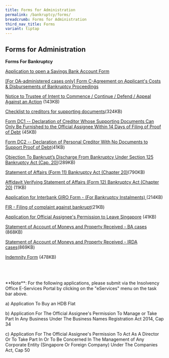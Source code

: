 ```yaml
---
title: Forms for Administration
permalink: /bankruptcy/forms/
breadcrumb: Forms for Administration
third_nav_title: Forms
variant: tiptap
---
```

<h2>Forms for Administration</h2>
<p><strong>Forms For Bankruptcy</strong>
</p>
<p><a href="https://go.gov.sg/savingsbankapplicationform" rel="noopener noreferrer nofollow" target="_blank">Application to open a Savings Bank Account Form</a>
</p>
<p><a href="https://go.gov.sg/formc-applicant-costs-disbursements" rel="noopener nofollow" target="_blank">[For OA-administered cases only] Form C-Agreement on Applicant's Costs &amp; Disbursements of Bankruptcy Proceedings</a>
</p>
<p><a href="/files/Forms/NOTICETOTRUSTEEOFINTENTIONFORCOURTACTION.pdf" rel="noopener noreferrer nofollow" target="_blank">Notice to Trustee of Intent to Commence / Continue / Defend / Appeal Against an Action</a> (143KB)</p>
<p><a href="/files/ChecklisttoCreditorsforSupportingDocuments_revisedversion20062018.pdf" rel="noopener noreferrer nofollow" target="_blank">Checklist to creditors for supporting documents</a>(324KB)</p>
<p><a href="/files/FormDC1DRS.pdf" rel="noopener noreferrer nofollow" target="_blank">Form DC1 -- Declaration of Creditor Whose Supporting Documents Can Only Be Furnished to the Official Assignee Within 14 Days of Filing of Proof of Debt</a> (45KB)</p>
<p><a href="/files/FormDC2DRS.pdf" rel="noopener noreferrer nofollow" target="_blank">Form DC2 -- Declaration of Personal Creditor With No Documents to Support Proof of Debt</a>(41KB)</p>
<p><a href="/files/S125objectiontodischarge.pdf" rel="noopener noreferrer nofollow" target="_blank">Objection To Bankrupt’s Discharge From Bankruptcy Under Section 125 Bankruptcy Act (Cap. 20)</a>(289KB)
<br>
</p>
<p><a href="/files/Form11-StatementofAffairs.pdf" rel="noopener noreferrer nofollow" target="_blank">Statement of Affairs (Form 11) Bankruptcy Act (Chapter 20)</a>(790KB)
<br>
</p>
<p><a href="/files/Form12AffidavitVerifyingStatementofAffairs.pdf" rel="noopener noreferrer nofollow" target="_blank">Affidavit Verifying Statement of Affairs (Form 12) Bankruptcy Act (Chapter 20)</a> (11KB)</p>
<p><a href="/files/directdebitapplicationformapr2018(27092023).pdf" rel="noopener noreferrer nofollow" target="_blank">Application for Interbank GIRO Form - (For Bankruptcy Instalments) </a>(214KB)</p>
<p><a href="/files/(27092023)firstinformationreport.pdf" rel="noopener noreferrer nofollow" target="_blank">FIR - Filing of complaint against bankrupt</a>(21KB)</p>
<p><a href="/files/ApplicationforOfficialAssigneePermissiontoLeaveSingapore.pdf" rel="noopener noreferrer nofollow" target="_blank">Application for Official Assignee's Permission to Leave Singapore</a> (41KB)</p>
<p><a href="/files/smp-ba(7sep21)(27092023).pdf" rel="noopener noreferrer nofollow" target="_blank">Statement of Account of Moneys and Property Received - BA cases</a> (868KB)</p>
<p><a href="/files/smp-irda(7sep21)(27092023).pdf" rel="noopener noreferrer nofollow" target="_blank">Statement of Account of Moneys and Property Received - IRDA cases</a>(869KB)</p>
<p><a href="/files/indemnityform(amended27sept2023).pdf" rel="noopener noreferrer nofollow" target="_blank">Indemnity Form</a> (478KB)
<br>
</p>
<p>
<br>
<br>
<br>**Note**: For the following applications, please submit via the Insolvency
Office E-Services Portal by clicking on the "eServices" menu on the task
bar above.</p>
<p>a) Application To Buy an HDB Flat</p>
<p>b) Application For The Official Assignee's Permission To Manage or Take
Part In Any Business Under The Business Names Registration Act 2014, Cap
34</p>
<p>c) Application For The Official Assignee's Permission To Act As A Director
Or To Take Part In Or To Be Concerned In The Management of Any Corporate
Entity (Singapore Or Foreign Company) Under The Companies Act, Cap 50</p>